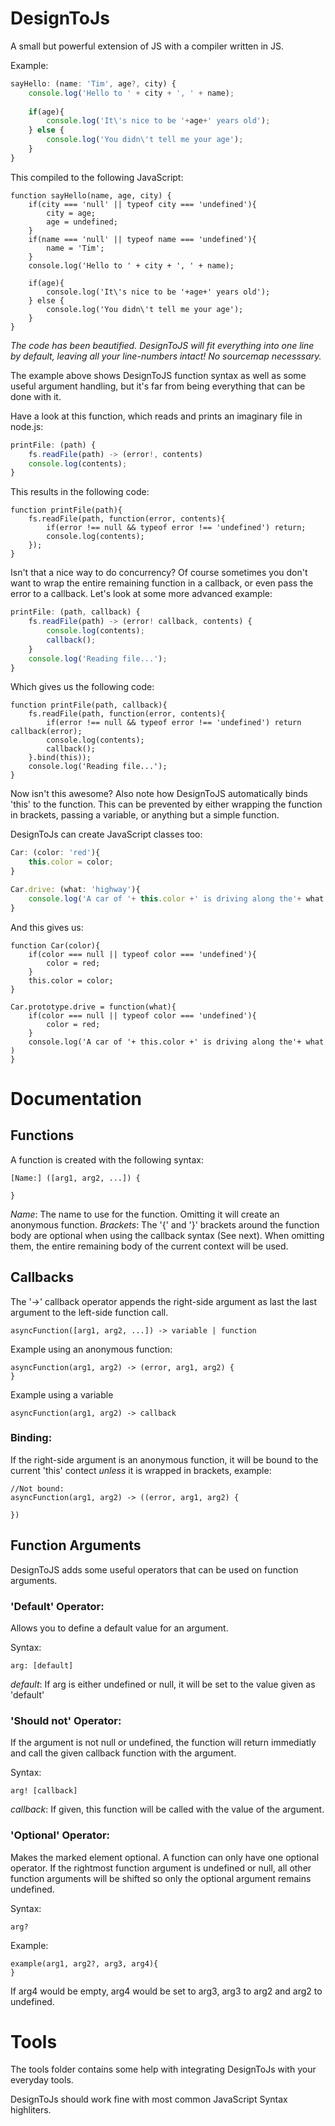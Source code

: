 
DesignToJs
==========

A small but powerful extension of JS with a compiler written in JS.

Example:

```js
sayHello: (name: 'Tim', age?, city) {
    console.log('Hello to ' + city + ', ' + name);
    
    if(age){
        console.log('It\'s nice to be '+age+' years old');
    } else {
        console.log('You didn\'t tell me your age');
    }
}

```

This compiled to the following JavaScript:

```
function sayHello(name, age, city) {
    if(city === 'null' || typeof city === 'undefined'){
        city = age;
        age = undefined;
    }
    if(name === 'null' || typeof name === 'undefined'){
        name = 'Tim';
    }
    console.log('Hello to ' + city + ', ' + name);
    
    if(age){
        console.log('It\'s nice to be '+age+' years old');
    } else {
        console.log('You didn\'t tell me your age');
    }
}

```
*The code has been beautified. DesignToJS will fit everything into one line by default, leaving all your line-numbers intact! No sourcemap necesssary.* 

The example above shows DesignToJS function syntax as well as some useful argument handling,
but it's far from being everything that can be done with it.

Have a look at this function, which reads and prints an imaginary file in node.js:

```js
printFile: (path) {
    fs.readFile(path) -> (error!, contents)
    console.log(contents);
}

```

This results in the following code:

```
function printFile(path){
    fs.readFile(path, function(error, contents){
        if(error !== null && typeof error !== 'undefined') return;
        console.log(contents);
    });
}
```

Isn't that a nice way to do concurrency? 
Of course sometimes you don't want to wrap the entire remaining function in a callback,
or even pass the error to a callback. Let's look at some more advanced example:

```js
printFile: (path, callback) {
    fs.readFile(path) -> (error! callback, contents) {
        console.log(contents);
        callback();
    }
    console.log('Reading file...');
}

```

Which gives us the following code:

```
function printFile(path, callback){
    fs.readFile(path, function(error, contents){
        if(error !== null && typeof error !== 'undefined') return callback(error);
        console.log(contents);
        callback();
    }.bind(this));
    console.log('Reading file...');
}
```

Now isn't this awesome?
Also note how DesignToJS automatically binds 'this' to the function.
This can be prevented by either wrapping the function in brackets,
passing a variable, or anything but a simple function.

DesignToJs can create JavaScript classes too:

```js
Car: (color: 'red'){
    this.color = color;
}

Car.drive: (what: 'highway'){
    console.log('A car of '+ this.color +' is driving along the'+ what )
}
```

And this gives us:

```
function Car(color){
    if(color === null || typeof color === 'undefined'){
        color = red;
    }
    this.color = color;
}

Car.prototype.drive = function(what){
    if(color === null || typeof color === 'undefined'){
        color = red;
    }
    console.log('A car of '+ this.color +' is driving along the'+ what )
}
```

Documentation
=============

Functions
---------

A function is created with the following syntax:

```
[Name:] ([arg1, arg2, ...]) {

}
```
*Name*: The name to use for the function. Omitting it will create an anonymous function.
*Brackets*: The '{' and '}' brackets around the function body are optional when using 
the callback syntax (See next). When omitting them, the entire remaining body of the current
context will be used.

Callbacks
---------

The '->' callback operator appends the right-side argument as last the last argument to the left-side function call.

```
asyncFunction([arg1, arg2, ...]) -> variable | function
```

Example using an anonymous function:

```
asyncFunction(arg1, arg2) -> (error, arg1, arg2) {
}
```

Example using a variable
```
asyncFunction(arg1, arg2) -> callback
```

### Binding:

If the right-side argument is an anonymous function, it will be bound to the current 'this'
contect *unless* it is wrapped in brackets, example:

```
//Not bound:
asyncFunction(arg1, arg2) -> ((error, arg1, arg2) {

})
```

Function Arguments
------------------

DesignToJS adds some useful operators that can be used on function arguments.

### 'Default' Operator: 

Allows you to define a default value for an argument.

Syntax:
```
arg: [default]
```
*default*: If arg is either undefined or null, it will be set to the value given as 'default'

### 'Should not' Operator: 

If the argument is not null or undefined, the function will return immediatly and call the given callback function with the argument.

Syntax:
```
arg! [callback]
```
*callback*: If given, this function will be called with the value of the argument.

### 'Optional' Operator:

Makes the marked element optional. A function can only have one optional operator.
If the rightmost function argument is undefined or null, all other function arguments will be shifted so only the optional argument remains undefined.

Syntax:
```
arg?
```

Example:

```
example(arg1, arg2?, arg3, arg4){
}
```
If arg4 would be empty, arg4 would be set to arg3, arg3 to arg2 and arg2 to undefined.

Tools
=====

The tools folder contains some help with integrating DesignToJs with your everyday tools.

DesignToJs should work fine with most common JavaScript Syntax highliters.
